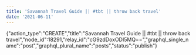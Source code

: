 ```yaml
---
title: 'Savannah Travel Guide || #tbt || throw back travel'
date: '2021-06-11'
---
```


{"action_type":"CREATE","title":"Savannah Travel Guide || #tbt || throw back travel","node_id":18291,"relay_id":"cG9zdDoxODI5MQ==","graphql_single_name":"post","graphql_plural_name":"posts","status":"publish"}
